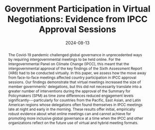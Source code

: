 ---
title: "Government Participation in Virtual Negotiations: Evidence from IPCC Approval Sessions"
authors:
- admin
- Patrick Bayer
- Lorenzo Crippa
- Hannah Hughes
- Erlend Hermansen
author_notes:
date: "2024-08-13"
doi: ""

# Schedule page publish date (NOT publication's date).
#publishDate: "2017-01-01T00:00:00Z"

# Publication type.
# Accepts a single type but formatted as a YAML list (for Hugo requirements).
# Enter a publication type from the CSL standard.
publication_types: ["article-journal"]

# Publication name and optional abbreviated publication name.
publication: "*Climatic Change*, 177: 132"
#publication_short: ""

abstract: The Covid-19 pandemic challenged global governance in unprecedented ways by requiring intergovernmental meetings to be held online. For the Intergovernmental Panel on Climate Change (IPCC), this meant that the intergovernmental approval of the key findings of the Sixth Assessment Report (AR6) had to be conducted virtually. In this paper, we assess how the move away from face-to-face meetings affected country participation in IPCC approval sessions. Our findings demonstrate that virtual meetings increased the size of member governments' delegations, but this did not necessarily translate into a greater number of interventions during the approval of the Summary for Policymakers (SPM) as time zone differences reduced engagement levels significantly---particularly for countries from the Pacific, East Asian, and Latin American regions whose delegations often found themselves in IPCC meetings late at night and early in the morning. These results offer initial, empirically robust evidence about what online meetings can and cannot achieve for promoting more inclusive global governance at a time when the IPCC and other organizations reflect on the future use of virtual and hybrid meeting formats.

# Summary. An optional shortened abstract.
#summary: Lorem ipsum dolor sit amet, consectetur adipiscing elit. Duis posuere tellus ac convallis placerat. Proin tincidunt magna sed ex sollicitudin condimentum.

tags:
- Source Themes
featured: false

# links:
# - name: ""
#   url: ""
url_pdf: https://link.springer.com/article/10.1007/s10584-024-03790-7
url_code: 
url_dataset: https://dataverse.harvard.edu/dataset.xhtml?persistentId=doi:10.7910/DVN/SLSXZS
url_poster: ''
url_project: ''
url_slides: ''
url_source: ''
url_video: ''

# Featured image
# To use, add an image named `featured.jpg/png` to your page's folder. 
image:
  caption: 'Image credit: [**Unsplash**](https://unsplash.com/photos/jdD8gXaTZsc)'
  focal_point: ""
  preview_only: false

# Associated Projects (optional).
#   Associate this publication with one or more of your projects.
#   Simply enter your project's folder or file name without extension.
#   E.g. `internal-project` references `content/project/internal-project/index.md`.
#   Otherwise, set `projects: []`.
projects: []

# Slides (optional).
#   Associate this publication with Markdown slides.
#   Simply enter your slide deck's filename without extension.
#   E.g. `slides: "example"` references `content/slides/example/index.md`.
#   Otherwise, set `slides: ""`.
slides: example
---